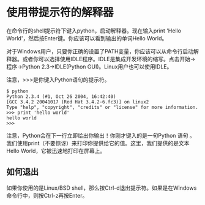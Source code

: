 使用带提示符的解释器
===================
在命令行的shell提示符下键入python，启动解释器。现在输入print 'Hello World'，然后按Enter键。你应该可以看到输出的单词Hello World。

对于Windows用户，只要你正确的设置了PATH变量，你应该可以从命令行启动解释器。或者你可以选择使用IDLE程序。IDLE是集成开发环境的缩写。点击开始->程序->Python 2.3->IDLE(Python GUI)。Linux用户也可以使用IDLE。

注意，>>>是你键入Python语句的提示符。


	$ python
	Python 2.3.4 (#1, Oct 26 2004, 16:42:40)
	[GCC 3.4.2 20041017 (Red Hat 3.4.2-6.fc3)] on linux2
	Type "help", "copyright", "credits" or "license" for more information.
	>>> print 'hello world'
	hello world
	>>>
	
注意，Python会在下一行立即给出你输出！你刚才键入的是一句Python 语句 。我们使用print（不要惊讶）来打印你提供给它的值。这里，我们提供的是文本Hello World，它被迅速地打印在屏幕上。

如何退出
-------
如果你使用的是Linux/BSD shell，那么按Ctrl-d退出提示符。如果是在Windows命令行中，则按Ctrl-z再按Enter。